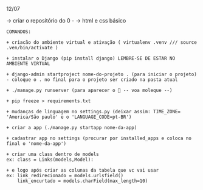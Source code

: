 12/07

-> criar o repositório do 0 -
-> html e css básico

    COMANDOS:

    + criacão do ambiente virtual e ativação ( virtualenv .venv /// source .ven/bin/activate )

    + instalar o Django (pip install django) LEMBRE-SE DE ESTAR NO AMBIENTE VIRTUAL

    + django-admin startproject nome-do-projeto . (para iniciar o projeto) - coloque o . no final para o projeto ser criado na pasta atual

    + ./manage.py runserver (para aparecer o 🚀 -- voa moleque --)

    + pip freeze > requirements.txt

    + mudanças de linguagem no settings.py (deixar assim: TIME_ZONE= 'America/São paulo' e o 'LANGUAGE_CODE=pt-BR')

    + criar a app (./manage.py startapp nome-da-app)

    + cadastrar app no settings (procurar por installed_apps e coloca no final o 'nome-da-app')

    + criar uma class dentro de models
    ex: class = Links(models,Model):

    + e logo após criar as colunas da tabela que vc vai usar
    ex: link_redirecionado = models.urlsfield()
        link_encurtado = models.charField(max_length=10)
